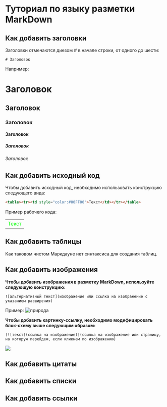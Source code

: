 # Туториал по языку разметки MarkDown

## Как добавить заголовки

Заголовки отмечаются диезом # в начале строки, от одного до шести:

```
# Заголовок
```

Например:
# Заголовок
## Заголовок
### Заголовок
#### Заголовок
##### Заголовок
###### Заголовок


## Как добавить исходный код

Чтобы добавить исходный код, необходимо использовать конструкцию следующего вида:

```html
<table><tr><td style="color:#00FF00">Текст</td></tr></table>
```
Пример рабочего кода:
<table><tr><td style="color:#00FF00">Текст</td></tr></table>

## Как добавить таблицы

Как таковом чистом Маркдауне нет синтаксиса для создания таблиц.

## Как добавить изображения

**Чтобы добавить изображения в разметку MarkDown, используйте следующую конструкцию:**

```
![альтернативный текст](изображение или ссылка на изображение с указанием расширения)
```
Пример:
![природа](https://mykaleidoscope.ru/x/uploads/posts/2022-10/1666365077_54-mykaleidoscope-ru-p-krasivie-peizazhi-prirodi-oboi-62.jpg)

**Чтобы добавить картинку-ссылку, необходимо модифицировать блок-схему выше следующим образом:**

```
[![текст](ссылка на изображение)](ссылка на изображение или страницу, на которую перейдем, если кликнем по изображению)
```
[![](https://sun9-38.userapi.com/c840123/v840123041/5a86d/y7p63AiaxGw.jpg)](https://rutube.ru/video/8ee7778cc70eacfffa644c585ceded5f/?r=wd)


## Как добавить цитаты

## Как добавить списки

## Как добавить ссылки